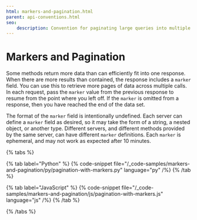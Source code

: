 ```yaml
---
html: markers-and-pagination.html
parent: api-conventions.html
seo:
    description: Convention for paginating large queries into multiple responses.
---
```

# Markers and Pagination

Some methods return more data than can efficiently fit into one response. When there are more results than contained, the response includes a `marker` field. You can use this to retrieve more pages of data across multiple calls. In each request, pass the `marker` value from the previous response to resume from the point where you left off. If the `marker` is omitted from a response, then you have reached the end of the data set.

The format of the `marker` field is intentionally undefined. Each server can define a `marker` field as desired, so it may take the form of a string, a nested object, or another type. Different servers, and different methods provided by the same server, can have different `marker` definitions. Each `marker` is ephemeral, and may not work as expected after 10 minutes.

{% tabs %}

{% tab label="Python" %}
{% code-snippet file="/_code-samples/markers-and-pagination/py/pagination-with-markers.py" language="py" /%}
{% /tab %}

{% tab label="JavaScript" %}
{% code-snippet file="/_code-samples/markers-and-pagination/js/pagination-with-markers.js" language="js" /%}
{% /tab %}

{% /tabs %}
